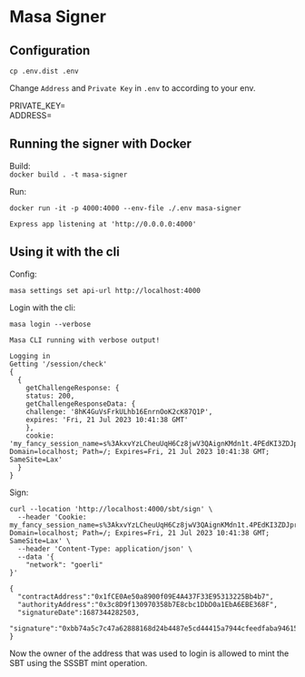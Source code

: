 # Masa Signer

## Configuration

`cp .env.dist .env`

Change `Address` and `Private Key` in `.env` to according to your env.

PRIVATE_KEY=  
ADDRESS=

## Running the signer with Docker

Build:  
`docker build . -t masa-signer`

Run:

```shell
docker run -it -p 4000:4000 --env-file ./.env masa-signer

Express app listening at 'http://0.0.0.0:4000'
```

## Using it with the cli

Config:

```shell
masa settings set api-url http://localhost:4000
```

Login with the cli:

```shell
masa login --verbose

Masa CLI running with verbose output!

Logging in
Getting '/session/check'
{
  {
    getChallengeResponse: {
    status: 200,
    getChallengeResponseData: {
    challenge: '8hK4GuVsFrkULhb16EnrnOoK2cK87Q1P',
    expires: 'Fri, 21 Jul 2023 10:41:38 GMT'
    },
    cookie: 'my_fancy_session_name=s%3AkxvYzLCheuUqH6Cz8jwV3QAignKMdn1t.4PEdKI3ZDJpr7gKfH92cwe%2FdlTmF0emwt2vhLodjW%2BA; Domain=localhost; Path=/; Expires=Fri, 21 Jul 2023 10:41:38 GMT; SameSite=Lax'
  }
}

```

Sign:

```shell
curl --location 'http://localhost:4000/sbt/sign' \
  --header 'Cookie: my_fancy_session_name=s%3AkxvYzLCheuUqH6Cz8jwV3QAignKMdn1t.4PEdKI3ZDJpr7gKfH92cwe%2FdlTmF0emwt2vhLodjW%2BA; Domain=localhost; Path=/; Expires=Fri, 21 Jul 2023 10:41:38 GMT; SameSite=Lax' \
  --header 'Content-Type: application/json' \
  --data '{
    "network": "goerli"
}'

{
  "contractAddress":"0x1fCE0Ae50a8900f09E4A437F33E95313225Bb4b7",
  "authorityAddress":"0x3c8D9f130970358b7E8cbc1DbD0a1EbA6EBE368F",
  "signatureDate":1687344282503,
  "signature":"0xbb74a5c7c47a62888168d24b4487e5cd44415a7944cfeedfaba946151319e80e628676bb3d6d67f04fc5b4740392f7a9a350be2a4625f3de1fa4985ad4af13fd1c"
}
```

Now the owner of the address that was used to login is allowed to mint the SBT using the SSSBT mint operation.
